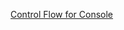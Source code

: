 [Control Flow for Console](https://colab.research.google.com/drive/1NdPo_9xYZlU5lChDxs_SAmh4j00liFBD)

